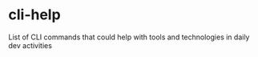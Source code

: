 # cli-help
List of CLI commands that could help with tools and technologies in daily dev activities
